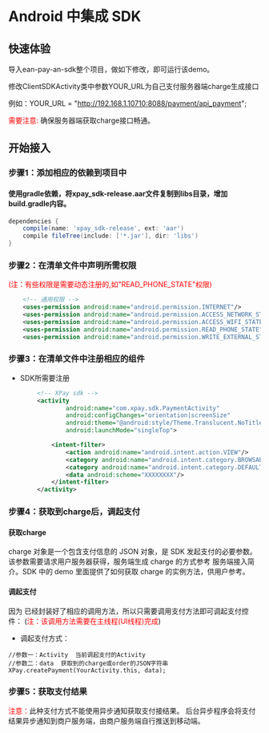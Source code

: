 Android 中集成  SDK
============
 
## 快速体验
导入ean-pay-an-sdk整个项目，做如下修改，即可运行该demo。 

修改ClientSDKActivity类中参数YOUR_URL为自己支付服务器端charge生成接口

例如：YOUR_URL = "http://192.168.1.10710:8088/payment/api_payment";

<font color="red">需要注意: </font>确保服务器端获取charge接口畅通。

## 开始接入
### 步骤1：添加相应的依赖到项目中
#### 使用gradle依赖，将xpay_sdk-release.aar文件复制到libs目录，增加build.gradle内容。

``` groovy
dependencies {
    compile(name: 'xpay_sdk-release', ext: 'aar')
    compile fileTree(include: ['*.jar'], dir: 'libs')
}
```

### 步骤2：在清单文件中声明所需权限
<font color='red'>(注：有些权限是需要动态注册的,如"READ_PHONE_STATE"权限)</font>

``` xml
    <!-- 通用权限 -->
    <uses-permission android:name="android.permission.INTERNET"/>
    <uses-permission android:name="android.permission.ACCESS_NETWORK_STATE"/>
    <uses-permission android:name="android.permission.ACCESS_WIFI_STATE"/>
    <uses-permission android:name="android.permission.READ_PHONE_STATE"/>
    <uses-permission android:name="android.permission.WRITE_EXTERNAL_STORAGE"/>
```
    
### 步骤3：在清单文件中注册相应的组件
-  SDK所需要注册

``` xml
        <!-- XPay sdk -->
        <activity
                android:name="com.xpay.sdk.PaymentActivity"
                android:configChanges="orientation|screenSize"
                android:theme="@android:style/Theme.Translucent.NoTitleBar"
                android:launchMode="singleTop">

            <intent-filter>
                <action android:name="android.intent.action.VIEW"/>
                <category android:name="android.intent.category.BROWSABLE"/>
                <category android:name="android.intent.category.DEFAULT"/>
                <data android:scheme="XXXXXXXX"/>
            </intent-filter>
        </activity>
```

### 步骤4：获取到charge后，调起支付
#### 获取charge
charge 对象是一个包含支付信息的 JSON 对象，是  SDK 发起支付的必要参数。该参数需要请求用户服务器获得，服务端生成 charge 的方式参考 服务端接入简介。SDK 中的 demo 里面提供了如何获取 charge 的实例方法，供用户参考。

#### 调起支付
因为  已经封装好了相应的调用方法，所以只需要调用支付方法即可调起支付控件：
(<font color='red'>注：该调用方法需要在主线程(UI线程)完成</font>)

- 调起支付方式：

``` java_holder_method_tree
//参数一：Activity  当前调起支付的Activity
//参数二：data  获取到的charge或order的JSON字符串
XPay.createPayment(YourActivity.this, data);
```

### 步骤5：获取支付结果
<font color='red'>注意：</font>此种支付方式不能使用异步通知获取支付接结果。
后台异步程序会将支付结果异步通知到商户服务端，由商户服务端自行推送到移动端。
